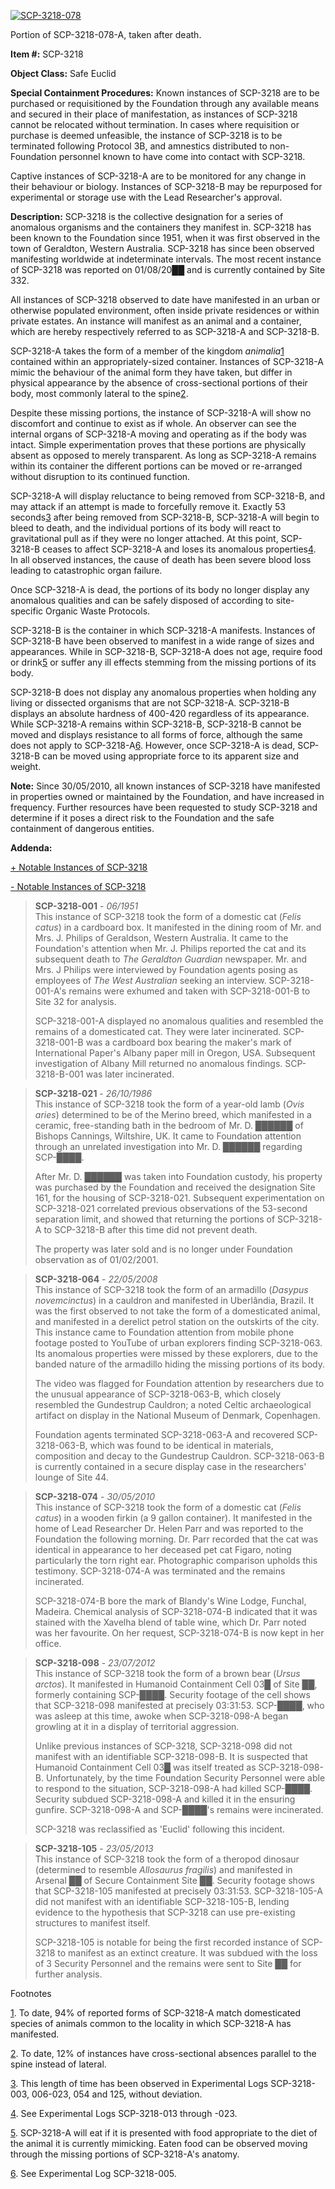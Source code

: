[![SCP-3218-078](http://scp-wiki.wdfiles.com/local--resized-images/scp-3218/SCP-3218-078/medium.jpg)](http://scp-wiki.wdfiles.com/local--files/scp-3218/SCP-3218-078)

Portion of SCP-3218-078-A, taken after death.

**Item #:** SCP-3218

**Object Class:** Safe Euclid

**Special Containment Procedures:** Known instances of SCP-3218 are to be purchased or requisitioned by the Foundation through any available means and secured in their place of manifestation, as instances of SCP-3218 cannot be relocated without termination. In cases where requisition or purchase is deemed unfeasible, the instance of SCP-3218 is to be terminated following Protocol 3B, and amnestics distributed to non-Foundation personnel known to have come into contact with SCP-3218.

Captive instances of SCP-3218-A are to be monitored for any change in their behaviour or biology. Instances of SCP-3218-B may be repurposed for experimental or storage use with the Lead Researcher's approval.

**Description:** SCP-3218 is the collective designation for a series of anomalous organisms and the containers they manifest in. SCP-3218 has been known to the Foundation since 1951, when it was first observed in the town of Geraldton, Western Australia. SCP-3218 has since been observed manifesting worldwide at indeterminate intervals. The most recent instance of SCP-3218 was reported on 01/08/20██ and is currently contained by Site 332.

All instances of SCP-3218 observed to date have manifested in an urban or otherwise populated environment, often inside private residences or within private estates. An instance will manifest as an animal and a container, which are hereby respectively referred to as SCP-3218-A and SCP-3218-B.

SCP-3218-A takes the form of a member of the kingdom _animalia_[1](javascript:;) contained within an appropriately-sized container. Instances of SCP-3218-A mimic the behaviour of the animal form they have taken, but differ in physical appearance by the absence of cross-sectional portions of their body, most commonly lateral to the spine[2](javascript:;).

Despite these missing portions, the instance of SCP-3218-A will show no discomfort and continue to exist as if whole. An observer can see the internal organs of SCP-3218-A moving and operating as if the body was intact. Simple experimentation proves that these portions are physically absent as opposed to merely transparent. As long as SCP-3218-A remains within its container the different portions can be moved or re-arranged without disruption to its continued function.

SCP-3218-A will display reluctance to being removed from SCP-3218-B, and may attack if an attempt is made to forcefully remove it. Exactly 53 seconds[3](javascript:;) after being removed from SCP-3218-B, SCP-3218-A will begin to bleed to death, and the individual portions of its body will react to gravitational pull as if they were no longer attached. At this point, SCP-3218-B ceases to affect SCP-3218-A and loses its anomalous properties[4](javascript:;). In all observed instances, the cause of death has been severe blood loss leading to catastrophic organ failure.

Once SCP-3218-A is dead, the portions of its body no longer display any anomalous qualities and can be safely disposed of according to site-specific Organic Waste Protocols.

SCP-3218-B is the container in which SCP-3218-A manifests. Instances of SCP-3218-B have been observed to manifest in a wide range of sizes and appearances. While in SCP-3218-B, SCP-3218-A does not age, require food or drink[5](javascript:;) or suffer any ill effects stemming from the missing portions of its body.

SCP-3218-B does not display any anomalous properties when holding any living or dissected organisms that are not SCP-3218-A. SCP-3218-B displays an absolute hardness of 400-420 regardless of its appearance. While SCP-3218-A remains within SCP-3218-B, SCP-3218-B cannot be moved and displays resistance to all forms of force, although the same does not apply to SCP-3218-A[6](javascript:;). However, once SCP-3218-A is dead, SCP-3218-B can be moved using appropriate force to its apparent size and weight.

**Note:** Since 30/05/2010, all known instances of SCP-3218 have manifested in properties owned or maintained by the Foundation, and have increased in frequency. Further resources have been requested to study SCP-3218 and determine if it poses a direct risk to the Foundation and the safe containment of dangerous entities.

**Addenda:**

[+ Notable Instances of SCP-3218](javascript:;)

[\- Notable Instances of SCP-3218](javascript:;)

> **SCP-3218-001** - _06/1951_  
> This instance of SCP-3218 took the form of a domestic cat (_Felis catus_) in a cardboard box. It manifested in the dining room of Mr. and Mrs. J. Philips of Geraldson, Western Australia. It came to the Foundation's attention when Mr. J. Philips reported the cat and its subsequent death to _The Geraldton Guardian_ newspaper. Mr. and Mrs. J Philips were interviewed by Foundation agents posing as employees of _The West Australian_ seeking an interview. SCP-3218-001-A's remains were exhumed and taken with SCP-3218-001-B to Site 32 for analysis.
> 
> SCP-3218-001-A displayed no anomalous qualities and resembled the remains of a domesticated cat. They were later incinerated. SCP-3218-001-B was a cardboard box bearing the maker's mark of International Paper's Albany paper mill in Oregon, USA. Subsequent investigation of Albany Mill returned no anomalous findings. SCP-3218-B-001 was later incinerated.

> **SCP-3218-021** - _26/10/1986_  
> This instance of SCP-3218 took the form of a year-old lamb (_Ovis aries_) determined to be of the Merino breed, which manifested in a ceramic, free-standing bath in the bedroom of Mr. D. ██████ of Bishops Cannings, Wiltshire, UK. It came to Foundation attention through an unrelated investigation into Mr. D. ██████ regarding SCP-████.
> 
> After Mr. D. ██████ was taken into Foundation custody, his property was purchased by the Foundation and received the designation Site 161, for the housing of SCP-3218-021. Subsequent experimentation on SCP-3218-021 correlated previous observations of the 53-second separation limit, and showed that returning the portions of SCP-3218-A to SCP-3218-B after this time did not prevent death.
> 
> The property was later sold and is no longer under Foundation observation as of 01/02/2001.

> **SCP-3218-064** - _22/05/2008_  
> This instance of SCP-3218 took the form of an armadillo (_Dasypus novemcinctus_) in a cauldron and manifested in Uberlândia, Brazil. It was the first observed to not take the form of a domesticated animal, and manifested in a derelict petrol station on the outskirts of the city. This instance came to Foundation attention from mobile phone footage posted to YouTube of urban explorers finding SCP-3218-063. Its anomalous properties were missed by these explorers, due to the banded nature of the armadillo hiding the missing portions of its body.
> 
> The video was flagged for Foundation attention by researchers due to the unusual appearance of SCP-3218-063-B, which closely resembled the Gundestrup Cauldron; a noted Celtic archaeological artifact on display in the National Museum of Denmark, Copenhagen.
> 
> Foundation agents terminated SCP-3218-063-A and recovered SCP-3218-063-B, which was found to be identical in materials, composition and decay to the Gundestrup Cauldron. SCP-3218-063-B is currently contained in a secure display case in the researchers' lounge of Site 44.

> **SCP-3218-074** - _30/05/2010_  
> This instance of SCP-3218 took the form of a domestic cat (_Felis catus_) in a wooden firkin (a 9 gallon container). It manifested in the home of Lead Researcher Dr. Helen Parr and was reported to the Foundation the following morning. Dr. Parr recorded that the cat was identical in appearance to her deceased pet cat Figaro, noting particularly the torn right ear. Photographic comparison upholds this testimony. SCP-3218-074-A was terminated and the remains incinerated.
> 
> SCP-3218-074-B bore the mark of Blandy's Wine Lodge, Funchal, Madeira. Chemical analysis of SCP-3218-074-B indicated that it was stained with the Xavelha blend of table wine, which Dr. Parr noted was her favourite. On her request, SCP-3218-074-B is now kept in her office.

> **SCP-3218-098** - _23/07/2012_  
> This instance of SCP-3218 took the form of a brown bear (_Ursus arctos_). It manifested in Humanoid Containment Cell 03█ of Site ██, formerly containing SCP-████. Security footage of the cell shows that SCP-3218-098 manifested at precisely 03:31:53. SCP-████, who was asleep at this time, awoke when SCP-3218-098-A began growling at it in a display of territorial aggression.
> 
> Unlike previous instances of SCP-3218, SCP-3218-098 did not manifest with an identifiable SCP-3218-098-B. It is suspected that Humanoid Containment Cell 03█ was itself treated as SCP-3218-098-B. Unfortunately, by the time Foundation Security Personnel were able to respond to the situation, SCP-3218-098-A had killed SCP-████. Security subdued SCP-3218-098-A and killed it in the ensuring gunfire. SCP-3218-098-A and SCP-████'s remains were incinerated.
> 
> SCP-3218 was reclassified as 'Euclid' following this incident.

> **SCP-3218-105** - _23/05/2013_  
> This instance of SCP-3218 took the form of a theropod dinosaur (determined to resemble _Allosaurus fragilis_) and manifested in Arsenal ██ of Secure Containment Site ██. Security footage shows that SCP-3218-105 manifested at precisely 03:31:53. SCP-3218-105-A did not manifest with an identifiable SCP-3218-105-B, lending evidence to the hypothesis that SCP-3218 can use pre-existing structures to manifest itself.
> 
> SCP-3218-105 is notable for being the first recorded instance of SCP-3218 to manifest as an extinct creature. It was subdued with the loss of 3 Security Personnel and the remains were sent to Site ██ for further analysis.

Footnotes

[1](javascript:;). To date, 94% of reported forms of SCP-3218-A match domesticated species of animals common to the locality in which SCP-3218-A has manifested.

[2](javascript:;). To date, 12% of instances have cross-sectional absences parallel to the spine instead of lateral.

[3](javascript:;). This length of time has been observed in Experimental Logs SCP-3218-003, 006-023, 054 and 125, without deviation.

[4](javascript:;). See Experimental Logs SCP-3218-013 through -023.

[5](javascript:;). SCP-3218-A will eat if it is presented with food appropriate to the diet of the animal it is currently mimicking. Eaten food can be observed moving through the missing portions of SCP-3218-A's anatomy.

[6](javascript:;). See Experimental Log SCP-3218-005.
